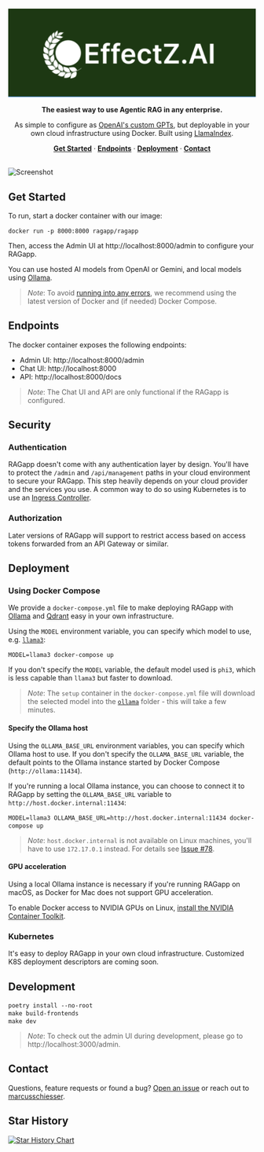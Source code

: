 <p align="center"><img alt="Logo - EffectZ" src="docs/logo.png"></p>

<p align="center"><strong>The easiest way to use Agentic RAG in any enterprise.</strong></p>

<p align="center">As simple to configure as <a href="https://openai.com/index/introducing-gpts" target="_blank">OpenAI's custom GPTs</a>, but deployable in your own cloud infrastructure using Docker. Built using <a href="https://github.com/run-llama/llama_index">LlamaIndex</a>.</p>

<p align="center">
  <a href="#get-started"><strong>Get Started</strong></a> ·
  <a href="#endpoints"><strong>Endpoints</strong></a> ·
  <a href="#deployment"><strong>Deployment</strong></a> ·
  <a href="#contact"><strong>Contact</strong></a> 
</p>

<br/>
<img alt="Screenshot" src="docs/screenshot.png">

## Get Started

To run, start a docker container with our image:

```shell
docker run -p 8000:8000 ragapp/ragapp
```

Then, access the Admin UI at http://localhost:8000/admin to configure your RAGapp.

You can use hosted AI models from OpenAI or Gemini, and local models using [Ollama](https://ollama.com/).

> _Note_: To avoid [running into any errors](https://github.com/ragapp/ragapp/issues/22), we recommend using the latest version of Docker and (if needed) Docker Compose.

## Endpoints

The docker container exposes the following endpoints:

- Admin UI: http://localhost:8000/admin
- Chat UI: http://localhost:8000
- API: http://localhost:8000/docs

> _Note_: The Chat UI and API are only functional if the RAGapp is configured.

## Security

### Authentication

RAGapp doesn't come with any authentication layer by design. You'll have to protect the `/admin` and `/api/management` paths in your cloud environment to secure your RAGapp.
This step heavily depends on your cloud provider and the services you use.
A common way to do so using Kubernetes is to use an [Ingress Controller](https://kubernetes.github.io/ingress-nginx/examples/auth/basic/).

### Authorization

Later versions of RAGapp will support to restrict access based on access tokens forwarded from an API Gateway or similar.

## Deployment

### Using Docker Compose

We provide a `docker-compose.yml` file to make deploying RAGapp with [Ollama](https://ollama.com/) and [Qdrant](https://qdrant.tech/) easy in your own infrastructure.

Using the `MODEL` environment variable, you can specify which model to use, e.g. [`llama3`](https://ollama.com/library/llama3):

```shell
MODEL=llama3 docker-compose up
```

If you don't specify the `MODEL` variable, the default model used is `phi3`, which is less capable than `llama3` but faster to download.

> _Note_: The `setup` container in the `docker-compose.yml` file will download the selected model into the [`ollama`](./ollama/) folder - this will take a few minutes.

#### Specify the Ollama host

Using the `OLLAMA_BASE_URL` environment variables, you can specify which Ollama host to use.
If you don't specify the `OLLAMA_BASE_URL` variable, the default points to the Ollama instance started by Docker Compose (`http://ollama:11434`).

If you're running a local Ollama instance, you can choose to connect it to RAGapp by setting the `OLLAMA_BASE_URL` variable to `http://host.docker.internal:11434`:

```shell
MODEL=llama3 OLLAMA_BASE_URL=http://host.docker.internal:11434 docker-compose up
```

> _Note_: `host.docker.internal` is not available on Linux machines, you'll have to use `172.17.0.1` instead. For details see [Issue #78](https://github.com/ragapp/ragapp/issues/78).

#### GPU acceleration

Using a local Ollama instance is necessary if you're running RAGapp on macOS, as Docker for Mac does not support GPU acceleration.

To enable Docker access to NVIDIA GPUs on Linux, [install the NVIDIA Container Toolkit](https://docs.nvidia.com/datacenter/cloud-native/container-toolkit/latest/install-guide.html).

### Kubernetes

It's easy to deploy RAGapp in your own cloud infrastructure. Customized K8S deployment descriptors are coming soon.

## Development

```shell
poetry install --no-root
make build-frontends
make dev
```

> _Note_: To check out the admin UI during development, please go to http://localhost:3000/admin.

## Contact

Questions, feature requests or found a bug? [Open an issue](https://github.com/ragapp/ragapp/issues/new/choose) or reach out to [marcusschiesser](https://github.com/marcusschiesser).

## Star History

[![Star History Chart](https://api.star-history.com/svg?repos=ragapp/ragapp&type=Date)](https://star-history.com/#ragapp/ragapp&Date)
